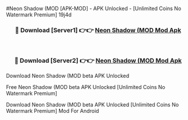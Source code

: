 #Neon Shadow (MOD [APK-MOD] - APK Unlocked - [Unlimited Coins No Watermark Premium] 19j4d



<div align="center">

<h3>🔴 Download [Server1] 👉👉 <a href="https://momento.my/?title=Neon_Shadow_(MOD">Neon Shadow (MOD Mod Apk</a></h3><br>

<h3>🔴 Download [Server2] 👉👉 <a href="https://momento.my/?title=Neon_Shadow_(MOD">Neon Shadow (MOD Mod Apk</a></h3>
</div>



Download Neon Shadow (MOD beta APK Unlocked

Free Neon Shadow (MOD beta APK Unlocked [Unlimited Coins No Watermark Premium]

Download Neon Shadow (MOD beta APK Unlocked [Unlimited Coins No Watermark Premium] Mod For Android
